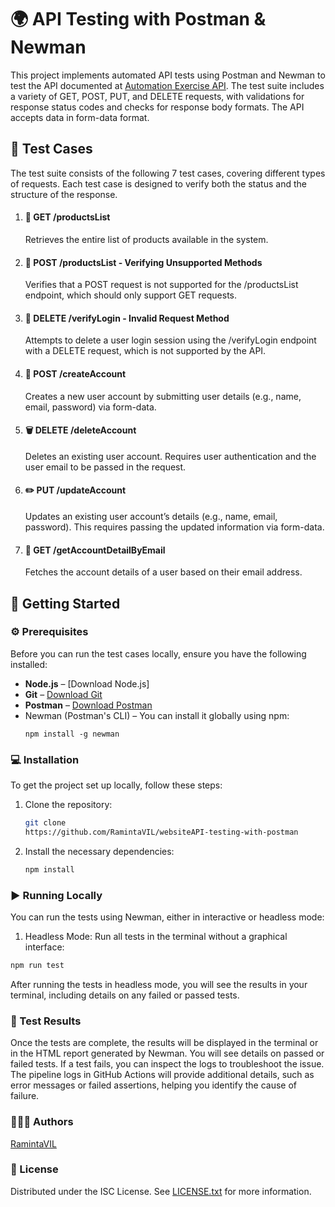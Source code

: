 # 🌍 API Testing with Postman & Newman

This project implements automated API tests using Postman and Newman to test the API documented at [Automation Exercise API](https://automationexercise.com/api_list). The test suite includes a variety of GET, POST, PUT, and DELETE requests, with validations for response status codes and checks for response body formats. The API accepts data in form-data format.

## 🧪 Test Cases

The test suite consists of the following 7 test cases, covering different types of requests. Each test case is designed to verify both the status and the structure of the response.

1. #### 🛒 GET /productsList

    Retrieves the entire list of products available in the system.

2. #### 🚫 POST /productsList - Verifying Unsupported Methods

    Verifies that a POST request is not supported for the /productsList endpoint, which should only support GET requests.

3. #### 🔑 DELETE /verifyLogin - Invalid Request Method

    Attempts to delete a user login session using the /verifyLogin endpoint with a DELETE request, which is not supported by the API.

4. #### 👤 POST /createAccount

    Creates a new user account by submitting user details (e.g., name, email, password) via form-data.

5. #### 🗑 DELETE /deleteAccount

    Deletes an existing user account. Requires user authentication and the user email to be passed in the request.

6. #### ✏️ PUT /updateAccount

    Updates an existing user account’s details (e.g., name, email, password). This requires passing the updated information via form-data.

7. #### 📧 GET /getAccountDetailByEmail
    Fetches the account details of a user based on their email address.

## 🚀 Getting Started

### ⚙️ Prerequisites

Before you can run the test cases locally, ensure you have the following installed:

-   **Node.js** – [Download Node.js]
-   **Git** – [Download Git](https://git-scm.com)
-   **Postman** – [Download Postman](https://www.postman.com/downloads/)
-   Newman (Postman's CLI) – You can install it globally using npm:
    ```
    npm install -g newman
    ```

### 💻 Installation

To get the project set up locally, follow these steps:

1. Clone the repository:
    ```bash
    git clone
    https://github.com/RamintaVIL/websiteAPI-testing-with-postman
    ```
2. Install the necessary dependencies:
    ```bash
    npm install
    ```

### ▶️ Running Locally

You can run the tests using Newman, either in interactive or headless mode:

1. Headless Mode:
   Run all tests in the terminal without a graphical interface:

```bash
npm run test
```

After running the tests in headless mode, you will see the results in your terminal, including details on any failed or passed tests.

### 📝 Test Results

Once the tests are complete, the results will be displayed in the terminal or in the HTML report generated by Newman. You will see details on passed or failed tests. If a test fails, you can inspect the logs to troubleshoot the issue. The pipeline logs in GitHub Actions will provide additional details, such as error messages or failed assertions, helping you identify the cause of failure.

### 🙋🏽‍♀️ Authors

[RamintaVIL](https://github.com/RamintaVIL)

### 📜 License

Distributed under the ISC License. See [LICENSE.txt](./LICENSE.txt) for more information.
